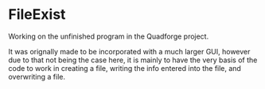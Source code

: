 # FileExist
Working on the unfinished program in the Quadforge project.

It was orignally made to be incorporated with a much larger GUI, 
however due to that not being the case here, it is mainly to have
the very basis of the code to work in creating a file, writing the 
info entered into the file, and overwriting a file.
